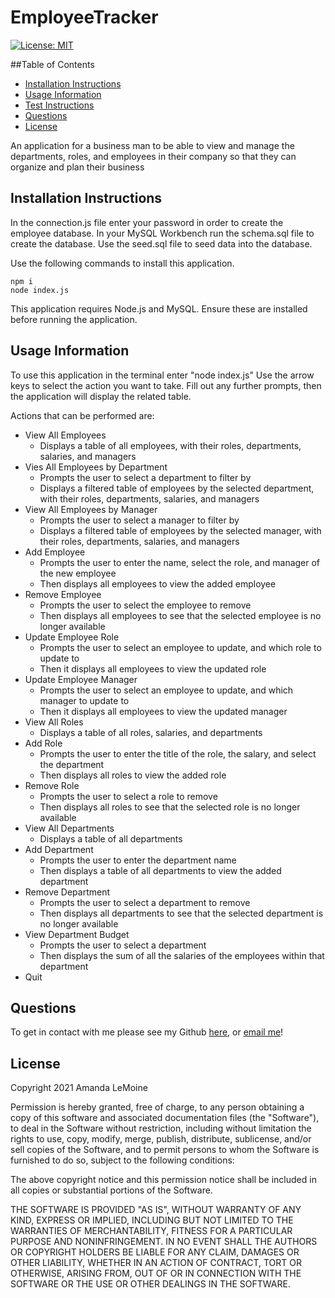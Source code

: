 # EmployeeTracker

[![License: MIT](https://img.shields.io/badge/License-MIT-blue.svg)](https://opensource.org/licenses/MIT)

##Table of Contents

- [Installation Instructions](#installation-instructions)
- [Usage Information](#usage-information)
- [Test Instructions](#test-instructions)
- [Questions](#questions)
- [License](#license)

An application for a business man to be able to view and manage the departments, roles, and employees in their company so that they can organize and plan their business

## Installation Instructions

In the connection.js file enter your password in order to create the employee database. In your MySQL Workbench run the schema.sql file to create the database. Use the seed.sql file to seed data into the database.

Use the following commands to install this application.

```
npm i
node index.js
```

This application requires Node.js and MySQL. Ensure these are installed before running the application.

## Usage Information

To use this application in the terminal enter "node index.js" Use the arrow keys to select the action you want to take. Fill out any further prompts, then the application will display the related table.

Actions that can be performed are:
* View All Employees
    * Displays a table of all employees, with their roles, departments, salaries, and managers
* Vies All Employees by Department
    * Prompts the user to select a department to filter by
    * Displays a filtered table of employees by the selected department, with their roles, departments, salaries, and managers
* View All Employees by Manager
    * Prompts the user to select a manager to filter by
    * Displays a filtered table of employees by the selected manager, with their roles, departments, salaries, and managers
* Add Employee
    * Prompts the user to enter the name, select the role, and manager of the new employee
    * Then displays all employees to view the added employee
* Remove Employee
    * Prompts the user to select the employee to remove
    * Then displays all employees to see that the selected employee is no longer available
* Update Employee Role
    * Prompts the user to select an employee to update, and which role to update to
    * Then it displays all employees to view the updated role
* Update Employee Manager
    * Prompts the user to select an employee to update, and which manager to update to
    * Then it displays all employees to view the updated manager
* View All Roles
    * Displays a table of all roles, salaries, and departments
* Add Role
    * Prompts the user to enter the title of the role, the salary, and select the department
    * Then displays all roles to view the added role
* Remove Role
    * Prompts the user to select a role to remove
    * Then displays all roles to see that the selected role is no longer available
* View All Departments
    * Displays a table of all departments
* Add Department
    * Prompts the user to enter the department name
    * Then displays a table of all departments to view the added department
* Remove Department
    * Prompts the user to select a department to remove
    * Then displays all departments to see that the selected department is no longer available
* View Department Budget
    * Prompts the user to select a department
    * Then displays the sum of all the salaries of the employees within that department
* Quit

## Questions

To get in contact with me please see my Github [here](https.github.com/undefined), or [email me](mailto:undefined)!

## License

Copyright 2021 Amanda LeMoine

Permission is hereby granted, free of charge, to any person obtaining a copy of this software and associated documentation files (the "Software"), to deal in the Software without restriction, including without limitation the rights to use, copy, modify, merge, publish, distribute, sublicense, and/or sell copies of the Software, and to permit persons to whom the Software is furnished to do so, subject to the following conditions:

The above copyright notice and this permission notice shall be included in all copies or substantial portions of the Software.

THE SOFTWARE IS PROVIDED "AS IS", WITHOUT WARRANTY OF ANY KIND, EXPRESS OR IMPLIED, INCLUDING BUT NOT LIMITED TO THE WARRANTIES OF MERCHANTABILITY, FITNESS FOR A PARTICULAR PURPOSE AND NONINFRINGEMENT. IN NO EVENT SHALL THE AUTHORS OR COPYRIGHT HOLDERS BE LIABLE FOR ANY CLAIM, DAMAGES OR OTHER LIABILITY, WHETHER IN AN ACTION OF CONTRACT, TORT OR OTHERWISE, ARISING FROM, OUT OF OR IN CONNECTION WITH THE SOFTWARE OR THE USE OR OTHER DEALINGS IN THE SOFTWARE.
